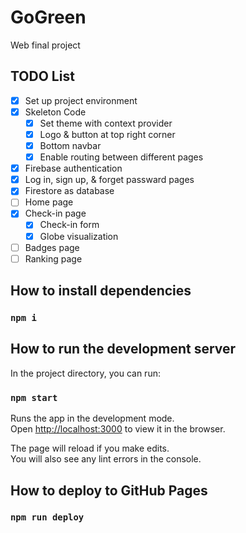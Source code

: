 # GoGreen

Web final project

## TODO List
- [x] Set up project environment
- [x] Skeleton Code
  - [x] Set theme with context provider
  - [x] Logo & button at top right corner
  - [x] Bottom navbar
  - [x] Enable routing between different pages
- [x] Firebase authentication
- [x] Log in, sign up, & forget passward pages
- [x] Firestore as database
- [ ] Home page
- [x] Check-in page
  - [x] Check-in form
  - [x] Globe visualization
- [ ] Badges page
- [ ] Ranking page

## How to install dependencies

### `npm i`

## How to run the development server

In the project directory, you can run:

### `npm start`

Runs the app in the development mode.\
Open [http://localhost:3000](http://localhost:3000) to view it in the browser.

The page will reload if you make edits.\
You will also see any lint errors in the console.

## How to deploy to GitHub Pages

### `npm run deploy`
